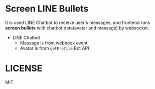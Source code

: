 # Screen LINE Bullets

It is used LINE Chatbot to receive user's messages, and frontend runs **screen bullets** with chatbot data(avatar and message) by websocket.

- LINE Chatbot
  - Message is from webhook event
  - Avatar is from `getProfile` Bot API

# LICENSE

MIT
